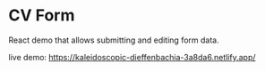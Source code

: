# CV Form

React demo that allows submitting and editing form data.

live demo: https://kaleidoscopic-dieffenbachia-3a8da6.netlify.app/
